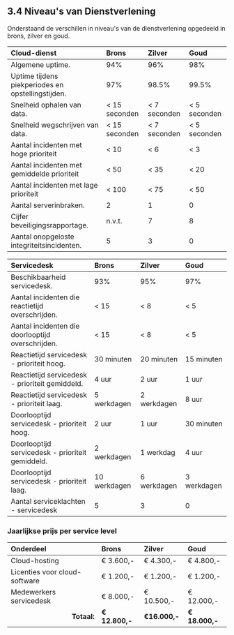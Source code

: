 ## 3.4 Niveau's van Dienstverlening

Onderstaand de verschillen in niveau's van de dienstverlening opgedeeld in brons, zilver en goud.

| Cloud-dienst                                      | Brons         | Zilver       | Goud         |
| :-----------                                      | :----         | :-----       | :---         |
| Algemene uptime.                                  | 94%           | 96%          | 98%          |
| Uptime tijdens piekperiodes en opstellingstijden. | 97%           | 98.5%        | 99.5%        |
| Snelheid ophalen van data.                        | < 15 seconden | < 7 seconden | < 5 seconden |
| Snelheid wegschrijven van data.                   | < 15 seconden | < 7 seconden | < 5 seconden |
| Aantal incidenten met hoge prioriteit             | < 10          | < 6          | < 3          |
| Aantal incidenten met gemiddelde prioriteit       | < 50          | < 35         | < 20         |
| Aantal incidenten met lage prioriteit             | < 100         | < 75         | < 50         |
| Aantal serverinbraken.                            | 2             | 1            | 0            |
| Cijfer beveiligingsrapportage.                    | n.v.t.        | 7            | 8            |
| Aantal onopgeloste integriteitsincidenten.        | 5             | 3            | 0            |

| Servicedesk                                       | Brons        | Zilver      | Goud        |
| :----------                                       | :----        | :-----      | :---        |
| Beschikbaarheid servicedesk.                      | 93%          | 95%         | 97%         |
| Aantal incidenten die reactietijd overschrijden.  | < 15         | < 8         | < 5         |
| Aantal incidenten die doorlooptijd overschrijden. | < 15         | < 8         | < 5         |
| Reactietijd servicedesk - prioriteit hoog.        | 30 minuten   | 20 minuten  | 15 minuten  |
| Reactietijd servicedesk - prioriteit gemiddeld.   | 4 uur        | 2 uur       | 1 uur       |
| Reactietijd servicedesk - prioriteit laag.        | 5 werkdagen  | 2 werkdagen | 8 uur       |
| Doorlooptijd servicedesk - prioriteit hoog.       | 2 uur        | 1 uur       | 30 minuten  |
| Doorlooptijd servicedesk - prioriteit gemiddeld.  | 2 werkdagen  | 1 werkdag   | 4 uur       |
| Doorlooptijd servicedesk - prioriteit laag.       | 10 werkdagen | 6 werkdagen | 3 werkdagen |
| Aantal serviceklachten - servicedesk              | 5            | 3           | 0           |

### Jaarlijkse prijs per service level

| Onderdeel                                       | Brons          | Zilver        | Goud           |
| :---                                            | :-----         | :-----        | :---           |
| Cloud-hosting                                   | € 3.600,-      | € 4.300,-     | € 4.800,-      |
| Licenties voor cloud-software                   | € 1.200,-      | € 1.200,-     | € 1.200,-      |
| Medewerkers servicedesk                         | € 8.000,-      | € 10.500,-    | € 12.000,-     |
| <div style="text-align:right">__Totaal:__</div> | __€ 12.800,-__ | __€16.000,-__ | __€ 18.000,-__ |
